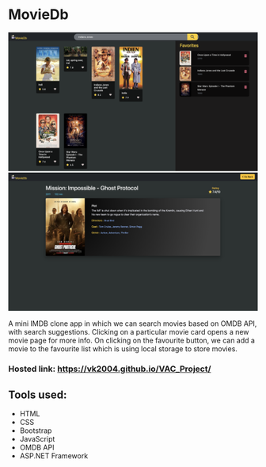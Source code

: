 # MovieDb

![](images/Home_Page.png)
![](images/Movie_Details.png)


A mini IMDB clone app in which we can search movies based on OMDB API, with search suggestions. 
Clicking on a particular movie card opens a new movie page for more info.
On clicking on the favourite button, we can add a movie to the favourite list which is using local storage to store movies.  

### Hosted link: https://vk2004.github.io/VAC_Project/

## Tools used:
* HTML
* CSS
* Bootstrap
* JavaScript
* OMDB API
* ASP.NET Framework
